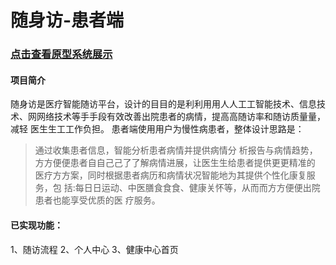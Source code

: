 #  随身访-患者端

### [点击查看原型系统展示](https://modao.cc/app/4a5db54f234bf42e7855ff7fe0e0922e3089a737?simulator_type=device&sticky)

#### 项目简介
随身访是医疗智能随访平台，设计的⽬目的是利利⽤用⼈人⼯工智能技术、信息技
术、⽹网络技术等⼿手段有效改善出院患者的病情，提⾼高随访率和随访质量量，减轻
医⽣生⼯工作负担。
患者端使用用户为慢性病患者，整体设计思路是：
> 通过收集患者信息，智能分析患者病情并提供病情分
析报告与病情趋势，⽅方便便患者⾃自⼰己了了解病情进展，让医⽣生给患者提供更更精准的
医疗⽅方案，同时根据患者病历和病情状况智能地为其提供个性化康复服务，包
括:每⽇日运动、中医膳⻝⾷食、健康关怀等，从⽽而⽅方便便出院患者也能享受优质的医
疗服务。

#### 已实现功能：
1、随访流程
2、个人中心
3、健康中心首页
